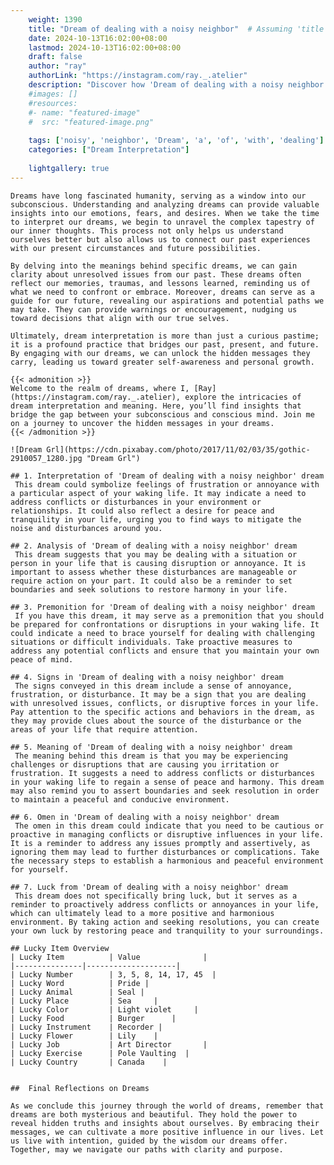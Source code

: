 ```yaml
---
    weight: 1390
    title: "Dream of dealing with a noisy neighbor"  # Assuming 'title' column exists
    date: 2024-10-13T16:02:00+08:00
    lastmod: 2024-10-13T16:02:00+08:00
    draft: false
    author: "ray"
    authorLink: "https://instagram.com/ray._.atelier"
    description: "Discover how 'Dream of dealing with a noisy neighbor' can interpret your future and uncover its significant meanings in your life."
    #images: []
    #resources:
    #- name: "featured-image"
    #  src: "featured-image.png"
    
    tags: ['noisy', 'neighbor', 'Dream', 'a', 'of', 'with', 'dealing']
    categories: ["Dream Interpretation"]
    
    lightgallery: true
---
```

    
    Dreams have long fascinated humanity, serving as a window into our subconscious. Understanding and analyzing dreams can provide valuable insights into our emotions, fears, and desires. When we take the time to interpret our dreams, we begin to unravel the complex tapestry of our inner thoughts. This process not only helps us understand ourselves better but also allows us to connect our past experiences with our present circumstances and future possibilities.
    
    By delving into the meanings behind specific dreams, we can gain clarity about unresolved issues from our past. These dreams often reflect our memories, traumas, and lessons learned, reminding us of what we need to confront or embrace. Moreover, dreams can serve as a guide for our future, revealing our aspirations and potential paths we may take. They can provide warnings or encouragement, nudging us toward decisions that align with our true selves.
    
    Ultimately, dream interpretation is more than just a curious pastime; it is a profound practice that bridges our past, present, and future. By engaging with our dreams, we can unlock the hidden messages they carry, leading us toward greater self-awareness and personal growth.
    
    {{< admonition >}}
    Welcome to the realm of dreams, where I, [Ray](https://instagram.com/ray._.atelier), explore the intricacies of dream interpretation and meaning. Here, you’ll find insights that bridge the gap between your subconscious and conscious mind. Join me on a journey to uncover the hidden messages in your dreams.
    {{< /admonition >}}
    
    ![Dream Grl](https://cdn.pixabay.com/photo/2017/11/02/03/35/gothic-2910057_1280.jpg "Dream Grl")
    
    ## 1. Interpretation of 'Dream of dealing with a noisy neighbor' dream
     This dream could symbolize feelings of frustration or annoyance with a particular aspect of your waking life. It may indicate a need to address conflicts or disturbances in your environment or relationships. It could also reflect a desire for peace and tranquility in your life, urging you to find ways to mitigate the noise and disturbances around you.
    
    ## 2. Analysis of 'Dream of dealing with a noisy neighbor' dream
     This dream suggests that you may be dealing with a situation or person in your life that is causing disruption or annoyance. It is important to assess whether these disturbances are manageable or require action on your part. It could also be a reminder to set boundaries and seek solutions to restore harmony in your life.
    
    ## 3. Premonition for 'Dream of dealing with a noisy neighbor' dream
     If you have this dream, it may serve as a premonition that you should be prepared for confrontations or disruptions in your waking life. It could indicate a need to brace yourself for dealing with challenging situations or difficult individuals. Take proactive measures to address any potential conflicts and ensure that you maintain your own peace of mind.
    
    ## 4. Signs in 'Dream of dealing with a noisy neighbor' dream
     The signs conveyed in this dream include a sense of annoyance, frustration, or disturbance. It may be a sign that you are dealing with unresolved issues, conflicts, or disruptive forces in your life. Pay attention to the specific actions and behaviors in the dream, as they may provide clues about the source of the disturbance or the areas of your life that require attention.
    
    ## 5. Meaning of 'Dream of dealing with a noisy neighbor' dream
     The meaning behind this dream is that you may be experiencing challenges or disruptions that are causing you irritation or frustration. It suggests a need to address conflicts or disturbances in your waking life to regain a sense of peace and harmony. This dream may also remind you to assert boundaries and seek resolution in order to maintain a peaceful and conducive environment.
    
    ## 6. Omen in 'Dream of dealing with a noisy neighbor' dream
     The omen in this dream could indicate that you need to be cautious or proactive in managing conflicts or disruptive influences in your life. It is a reminder to address any issues promptly and assertively, as ignoring them may lead to further disturbances or complications. Take the necessary steps to establish a harmonious and peaceful environment for yourself.
    
    ## 7. Luck from 'Dream of dealing with a noisy neighbor' dream
     This dream does not specifically bring luck, but it serves as a reminder to proactively address conflicts or annoyances in your life, which can ultimately lead to a more positive and harmonious environment. By taking action and seeking resolutions, you can create your own luck by restoring peace and tranquility to your surroundings.
    
    ## Lucky Item Overview
    | Lucky Item          | Value              |
    |---------------|--------------------|
    | Lucky Number        | 3, 5, 8, 14, 17, 45  |
    | Lucky Word          | Pride |
    | Lucky Animal        | Seal |
    | Lucky Place         | Sea     |
    | Lucky Color         | Light violet     |
    | Lucky Food          | Burger      |
    | Lucky Instrument    | Recorder |
    | Lucky Flower        | Lily    |
    | Lucky Job           | Art Director       |
    | Lucky Exercise      | Pole Vaulting  |
    | Lucky Country       | Canada    |
    
    
    ##  Final Reflections on Dreams
    
    As we conclude this journey through the world of dreams, remember that dreams are both mysterious and beautiful. They hold the power to reveal hidden truths and insights about ourselves. By embracing their messages, we can cultivate a more positive influence in our lives. Let us live with intention, guided by the wisdom our dreams offer. Together, may we navigate our paths with clarity and purpose.
    